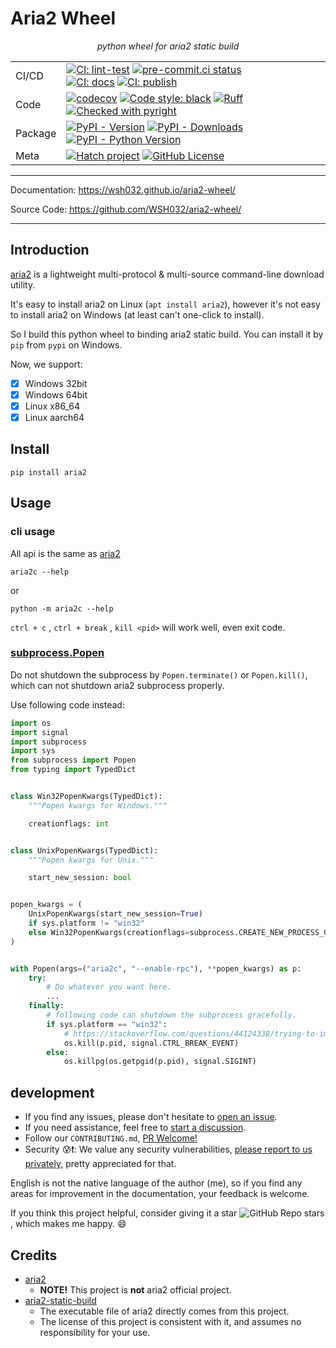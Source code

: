 <!-- The content will be also use in `docs/index.md` by `pymdownx.snippets` -->
<!-- Do not use any **relative link** and  **GitHub-specific syntax** ！-->
<!-- Do not rename or move the file -->

# Aria2 Wheel

<p align="center">
    <em>python wheel for aria2 static build</em>
</p>

| | |
| - | - |
| CI/CD   | [![CI: lint-test]][CI: lint-test#link] [![pre-commit.ci status]][pre-commit.ci status#link] <br> [![CI: docs]][CI: docs#link] [![CI: publish]][CI: publish#link]  |
| Code    | [![codecov]][codecov#link] [![Code style: black]][Code style: black#link] [![Ruff]][Ruff#link] [![Checked with pyright]][Checked with pyright#link] |
| Package | [![PyPI - Version]][PyPI#link] [![PyPI - Downloads]][PyPI#link] [![PyPI - Python Version]][PyPI#link] |
| Meta    | [![Hatch project]][Hatch project#link] [![GitHub License]][GitHub License#link] |

---

Documentation: <https://wsh032.github.io/aria2-wheel/>

Source Code: <https://github.com/WSH032/aria2-wheel/>

---

## Introduction

[aria2](https://github.com/aria2/aria2) is a lightweight multi-protocol & multi-source command-line download utility.

It's easy to install aria2 on Linux (`apt install aria2`), however it's not easy to install aria2 on Windows (at least can't one-click to install).

So I build this python wheel to binding aria2 static build. You can install it by `pip` from `pypi` on Windows.

Now, we support:

- [x] Windows 32bit
- [x] Windows 64bit
- [x] Linux x86_64
- [x] Linux aarch64

## Install

```shell
pip install aria2
```

## Usage

### cli usage

All api is the same as [aria2](https://aria2.github.io/manual/en/html/aria2c.html)

```shell
aria2c --help
```

or

```shell
python -m aria2c --help
```

`ctrl + c` , `ctrl + break` , `kill <pid>` will work well, even exit code.

### [subprocess.Popen](https://docs.python.org/3/library/subprocess.html)

Do not shutdown the subprocess by `Popen.terminate()` or `Popen.kill()`, which can not shutdown aria2 subprocess properly.

Use following code instead:

```python
import os
import signal
import subprocess
import sys
from subprocess import Popen
from typing import TypedDict


class Win32PopenKwargs(TypedDict):
    """Popen kwargs for Windows."""

    creationflags: int


class UnixPopenKwargs(TypedDict):
    """Popen kwargs for Unix."""

    start_new_session: bool


popen_kwargs = (
    UnixPopenKwargs(start_new_session=True)
    if sys.platform != "win32"
    else Win32PopenKwargs(creationflags=subprocess.CREATE_NEW_PROCESS_GROUP)
)


with Popen(args=("aria2c", "--enable-rpc"), **popen_kwargs) as p:
    try:
        # Do whatever you want here.
        ...
    finally:
        # following code can shutdown the subprocess gracefully.
        if sys.platform == "win32":
            # https://stackoverflow.com/questions/44124338/trying-to-implement-signal-ctrl-c-event-in-python3-6
            os.kill(p.pid, signal.CTRL_BREAK_EVENT)
        else:
            os.killpg(os.getpgid(p.pid), signal.SIGINT)
```

## development

- If you find any issues, please don't hesitate to [open an issue](https://github.com/WSH032/aria2-wheel/issues).
- If you need assistance, feel free to [start a discussion](https://github.com/WSH032/aria2-wheel/discussions).
- Follow our `CONTRIBUTING.md`, [PR Welcome!](https://github.com/WSH032/aria2-wheel/pulls)
- Security 😰❗: We value any security vulnerabilities, [please report to us privately](https://github.com/WSH032/aria2-wheel/security), pretty appreciated for that.

English is not the native language of the author (me), so if you find any areas for improvement in the documentation, your feedback is welcome.

If you think this project helpful, consider giving it a star ![GitHub Repo stars](https://img.shields.io/github/stars/wsh032/aria2-wheel?style=social), which makes me happy. :smile:

## Credits

- [aria2](https://github.com/aria2/aria2)
    - **NOTE!** This project is **not** aria2 official project.
- [aria2-static-build](https://github.com/abcfy2/aria2-static-build)
    - The executable file of aria2 directly comes from this project.
    - The license of this project is consistent with it, and assumes no responsibility for your use.

<!-- link -->

<!-- ci/cd -->
[CI: lint-test]: https://github.com/WSH032/aria2-wheel/actions/workflows/lint-test.yml/badge.svg?branch=main
[CI: lint-test#link]: https://github.com/WSH032/aria2-wheel/actions/workflows/lint-test.yml
[CI: docs]: https://github.com/WSH032/aria2-wheel/actions/workflows/docs.yml/badge.svg?branch=main
[CI: docs#link]: https://github.com/WSH032/aria2-wheel/actions/workflows/docs.yml
[CI: publish]: https://github.com/WSH032/aria2-wheel/actions/workflows/publish.yml/badge.svg
[CI: publish#link]: https://github.com/WSH032/aria2-wheel/actions/workflows/publish.yml
[pre-commit.ci status]: https://results.pre-commit.ci/badge/github/WSH032/aria2-wheel/main.svg
[pre-commit.ci status#link]: https://results.pre-commit.ci/latest/github/WSH032/aria2-wheel/main
<!-- code -->
[Code style: black]: https://img.shields.io/badge/code%20style-black-000000.svg
[Code style: black#link]: https://github.com/psf/black
[GitHub License]: https://img.shields.io/github/license/WSH032/aria2-wheel?color=9400d3
[GitHub License#link]: https://github.com/WSH032/aria2-wheel/blob/main/LICENSE
[Ruff]: https://img.shields.io/endpoint?url=https://raw.githubusercontent.com/astral-sh/ruff/main/assets/badge/v2.json
[Ruff#link]: https://github.com/astral-sh/ruff
[Checked with pyright]: https://microsoft.github.io/pyright/img/pyright_badge.svg
[Checked with pyright#link]: https://microsoft.github.io/pyright
<!-- package -->
[PyPI - Version]: https://img.shields.io/pypi/v/aria2-wheel?logo=pypi&label=PyPI&logoColor=gold
[PyPI - Downloads]: https://img.shields.io/pypi/dm/aria2-wheel?color=blue&label=Downloads&logo=pypi&logoColor=gold
[PyPI - Python Version]: https://img.shields.io/pypi/pyversions/aria2-wheel?logo=python&label=Python&logoColor=gold
[PyPI#link]: https://pypi.org/project/aria2-wheel
<!-- meta -->
[Hatch project]: https://img.shields.io/badge/%F0%9F%A5%9A-Hatch-4051b5.svg
[Hatch project#link]: https://github.com/pypa/hatch
[codecov]: https://codecov.io/gh/WSH032/aria2-wheel/graph/badge.svg?token=62QQU06E8X
[codecov#link]: https://codecov.io/gh/WSH032/aria2-wheel
